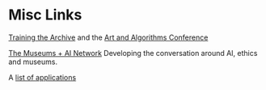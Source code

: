 # Misc Links

[Training the Archive](https://trainingthearchive.ludwigforum.de/en/start/) and the [Art and Algorithms Conference](https://trainingthearchive.ludwigforum.de/en/program-conference/)

[The Museums + AI Network](https://themuseumsai.network/)
Developing the conversation around AI, ethics and museums.

A [list of applications](https://www.artsmetrics.com/en/list-of-artificial-intelligence-ai-initiatives-in-museums/)
